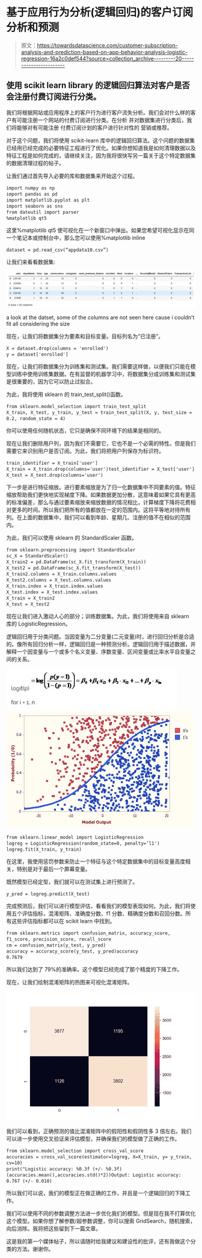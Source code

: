 # 基于应用行为分析(逻辑回归)的客户订阅分析和预测

> 原文：<https://towardsdatascience.com/customer-subscription-analysis-and-prediction-based-on-app-behavior-analysis-logistic-regression-16a2c0def544?source=collection_archive---------20----------------------->

## 使用 scikit learn library 的逻辑回归算法对客户是否会注册付费订阅进行分类。

我们将根据网站或应用程序上的客户行为进行客户流失分析。我们会对什么样的客户有可能注册一个网站的付费订阅进行分类。在分析
并对数据集进行分类后，我们将能够对有可能注册
付费订阅计划的客户进行针对性的
营销或推荐。

对于这个问题，我们将使用 scikit-learn 库中的逻辑回归算法。这个问题的数据集已经用已经完成的必要特征工程进行了优化。如果你想知道我是如何清理数据以及特征工程是如何完成的，请继续关注，因为我将很快写另一篇关于这个特定数据集的数据清理过程的帖子。

让我们通过首先导入必要的库和数据集来开始这个过程。

```
import numpy as np 
import pandas as pd
import matplotlib.pyplot as plt
import seaborn as sns
from dateutil import parser 
%matplotlib qt5 
```

这里%matplotlib qt5 使可视化在一个新窗口中弹出。如果您希望可视化显示在同一个笔记本或控制台中，那么您可以使用%matplotlib inline

```
dataset = pd.read_csv(“appdata10.csv”) 
```

让我们来看看数据集:

![](img/fc3a09a9bc8155bc14c09bffb43fa433.png)

a look at the datset, some of the columns are not seen here cause i couldn’t fit all considering the size

现在，让我们将数据集分为要素和目标变量。目标列名为“已注册”。

```
X = dataset.drop(columns = 'enrolled')
y = dataset['enrolled'] 
```

现在，让我们将数据集分为训练集和测试集。我们需要这样做，以便我们只能在模型训练中使用训练集数据。在有监督的机器学习中，将数据集分成训练集和测试集是很重要的，因为它可以防止过拟合。

为此，我将使用 sklearn 的 train_test_split()函数。

```
from sklearn.model_selection import train_test_split
X_train, X_test, y_train, y_test = train_test_split(X, y, test_size = 0.2, random_state = 4) 
```

你可以使用任何随机状态，它只是确保不同环境下的结果是相同的。

现在让我们删除用户列，因为我们不需要它，它也不是一个必需的特性。但是我们需要它来识别用户是否订阅。为此，我们将把用户列保存为标识符。

```
train_identifier = X_train['user']
X_train = X_train.drop(columns='user')test_identifier = X_test['user']
X_test = X_test.drop(columns='user')
```

下一步是进行特征缩放。进行要素缩放是为了归一化数据集中不同要素的值。特征缩放帮助我们更快地实现梯度下降。如果数据更加分散，这意味着如果它具有更高的标准偏差，那么与通过要素缩放来缩放数据的情况相比，计算梯度下降将花费相对更多的时间。所以我们把所有的值都放在一定的范围内。这将平等地对待所有列。在上面的数据集中，我们可以看到年龄、星期几、注册的值不在相似的范围内。

为此，我们可以使用 sklearn 的 StandardScaler 函数。

```
from sklearn.preprocessing import StandardScaler
sc_X = StandardScaler()
X_train2 = pd.DataFrame(sc_X.fit_transform(X_train))
X_test2 = pd.DataFrame(sc_X.fit_transform(X_test))
X_train2.columns = X_train.columns.values
X_test2.columns = X_test.columns.values
X_train.index = X_train.index.values
X_test.index = X_test.index.values
X_train = X_train2
X_test = X_test2
```

现在让我们进入激动人心的部分；训练数据集。为此，我们将使用来自 sklearn 库的 LogisticRegression。

逻辑回归用于分类问题。当因变量为二分变量(二元变量)时，进行回归分析是合适的。像所有回归分析一样，逻辑回归是一种预测分析。逻辑回归用于描述数据，并解释一个因变量与一个或多个名义变量、序数变量、区间变量或比率水平自变量之间的关系。

![](img/48f6c8f14b30793c50fc714f5fb3d194.png)![](img/dd49155888e07740713dc78c21b6906b.png)

```
from sklearn.linear_model import LogisticRegression 
logreg = LogisticRegression(random_state=0, penalty=’l1')
logreg.fit(X_train, y_train)
```

在这里，我使用惩罚参数来防止一个特征与这个特定数据集中的目标变量高度相关，特别是对于最后一个屏幕变量。

既然模型已经定型，我们就可以在测试集上进行预测了。

```
y_pred = logreg.predict(X_test)
```

完成预测后，我们可以进行模型评估，看看我们的模型表现如何。为此，我们将使用五个评估指标，混淆矩阵、准确度分数、f1 分数、精确度分数和召回分数。所有这些评估指标都可以在 scikit learn 中找到。

```
from sklearn.metrics import confusion_matrix, accuracy_score, f1_score, precision_score, recall_score
cm = confusion_matrix(y_test, y_pred)
accuracy = accuracy_score(y_test, y_pred)accuracy 
0.7679
```

所以我们达到了 79%的准确率。这个模型已经完成了那个精度的下降工作。

现在，让我们绘制混淆矩阵的热图来可视化混淆矩阵。

![](img/3a23cf95ba55deb47bffecbfa2ec0c66.png)

我们可以看到，正确预测的值比混淆矩阵中的假阳性和假阴性多 3 倍左右。我们可以进一步使用交叉验证来评估模型，并确保我们的模型做了正确的工作。

```
from sklearn.model_selection import cross_val_score
accuracies = cross_val_score(estimator=logreg, X=X_train, y= y_train, cv=10)
print("Logistic accuracy: %0.3f (+/- %0.3f)(accuracies.mean(),accuracies.std()*2))Output: Logistic accuracy: 0.767 (+/- 0.010)
```

所以我们可以说，我们的模型正在做正确的工作，并且是一个逻辑回归的下降工作。

我们可以使用不同的参数调整方法进一步优化我们的模型。但是现在我不打算优化这个模型。如果你想了解参数/超参数调整，你可以搜索 GridSearch，随机搜索，向后消除。我将把这些留到下一篇文章。

这是我的第一个媒体帖子，所以请随时给我建议和建设性的批评，还有我做这个分类的方法。谢谢你。